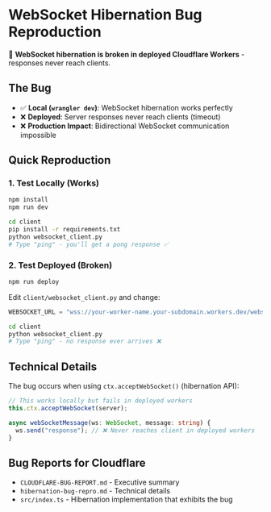 # WebSocket Hibernation Bug Reproduction

🐛 **WebSocket hibernation is broken in deployed Cloudflare Workers** - responses never reach clients.

## The Bug

- ✅ **Local (`wrangler dev`)**: WebSocket hibernation works perfectly
- ❌ **Deployed**: Server responses never reach clients (timeout)
- ❌ **Production Impact**: Bidirectional WebSocket communication impossible

## Quick Reproduction

### 1. Test Locally (Works)
```bash
npm install
npm run dev
```

```bash
cd client
pip install -r requirements.txt
python websocket_client.py
# Type "ping" - you'll get a pong response ✅
```

### 2. Test Deployed (Broken)
```bash
npm run deploy
```

Edit `client/websocket_client.py` and change:
```python
WEBSOCKET_URL = "wss://your-worker-name.your-subdomain.workers.dev/websocket"
```

```bash
cd client
python websocket_client.py
# Type "ping" - no response ever arrives ❌
```

## Technical Details

The bug occurs when using `ctx.acceptWebSocket()` (hibernation API):

```typescript
// This works locally but fails in deployed workers
this.ctx.acceptWebSocket(server);

async webSocketMessage(ws: WebSocket, message: string) {
  ws.send("response"); // ❌ Never reaches client in deployed workers
}
```

## Bug Reports for Cloudflare

- `CLOUDFLARE-BUG-REPORT.md` - Executive summary
- `hibernation-bug-repro.md` - Technical details
- `src/index.ts` - Hibernation implementation that exhibits the bug